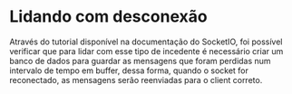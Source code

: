 # Lidando com desconexão

Através do tutorial disponível na documentação do SocketIO, foi possível verificar que para lidar com esse tipo de incedente é necessário criar um banco de dados para guardar as mensagens que foram perdidas num intervalo de tempo em buffer, dessa forma, quando o socket for reconectado, as mensagens serão reenviadas para o client correto.
